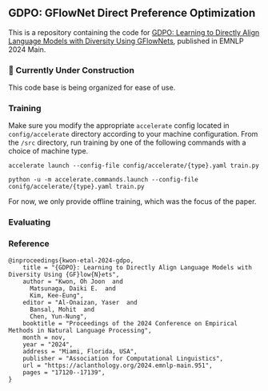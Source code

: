 ## GDPO: GFlowNet Direct Preference Optimization

This is a repository containing the code for [GDPO: Learning to Directly Align Language Models with Diversity Using GFlowNets](https://aclanthology.org/2024.emnlp-main.951.pdf), published in EMNLP 2024 Main.

### 🚧 Currently Under Construction
This code base is being organized for ease of use.

### Training
Make sure you modify the appropriate `accelerate` config located in `config/accelerate` directory according to your machine configuration. From the `/src` directory, run training by one of the following commands with a choice of machine type.

```shell
accelerate launch --config-file config/accelerate/{type}.yaml train.py
```
```shell
python -u -m accelerate.commands.launch --config-file conifg/accelerate/{type}.yaml train.py
```

For now, we only provide offline training, which was the focus of the paper.

### Evaluating

### Reference

```
@inproceedings{kwon-etal-2024-gdpo,
    title = "{GDPO}: Learning to Directly Align Language Models with Diversity Using {GF}low{N}ets",
    author = "Kwon, Oh Joon  and
      Matsunaga, Daiki E.  and
      Kim, Kee-Eung",
    editor = "Al-Onaizan, Yaser  and
      Bansal, Mohit  and
      Chen, Yun-Nung",
    booktitle = "Proceedings of the 2024 Conference on Empirical Methods in Natural Language Processing",
    month = nov,
    year = "2024",
    address = "Miami, Florida, USA",
    publisher = "Association for Computational Linguistics",
    url = "https://aclanthology.org/2024.emnlp-main.951",
    pages = "17120--17139",
}
```
